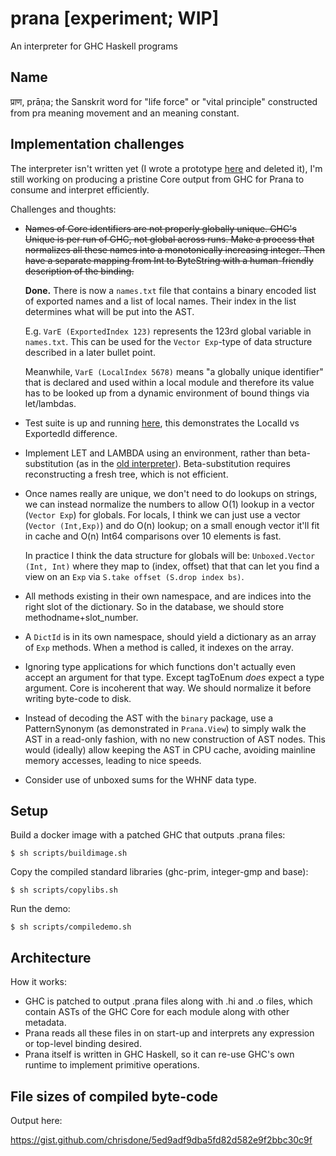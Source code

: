 # prana [experiment; WIP]

An interpreter for GHC Haskell programs

## Name

प्राण, prāṇa; the Sanskrit word for "life force" or "vital principle"
constructed from pra meaning movement and an meaning constant.

## Implementation challenges

The interpreter isn't written yet (I wrote a prototype
[here](https://github.com/chrisdone/prana/blob/4926074322df23568866061f2c036915f06fa122/src/Prana/Interpret.hs)
and deleted it), I'm still working on producing a pristine Core output
from GHC for Prana to consume and interpret efficiently.

Challenges and thoughts:

* ~~Names of Core identifiers are not properly globally unique. GHC's
  Unique is per run of GHC, not global across runs. Make a process
  that normalizes all these names into a monotonically increasing
  integer. Then have a separate mapping from Int to ByteString with a
  human-friendly description of the binding.~~

  **Done.** There is now a `names.txt` file that contains a binary
  encoded list of exported names and a list of local names. Their
  index in the list determines what will be put into the
  AST.

  E.g. `VarE (ExportedIndex 123)` represents the 123rd global
  variable in `names.txt`. This can be used for the `Vector Exp`-type
  of data structure described in a later bullet point.

  Meanwhile, `VarE (LocalIndex 5678)` means "a globally unique
  identifier" that is declared and used within a local module and
  therefore its value has to be looked up from a dynamic environment
  of bound things via let/lambdas.

* Test suite is up and running
  [here](https://github.com/chrisdone/prana/blob/22f8bdfa9dff860e306d6bca8f6dbdaffc864d76/test/Main.hs#L27),
  this demonstrates the LocalId vs ExportedId difference.

* Implement LET and LAMBDA using an environment, rather than
  beta-substitution (as in the
  [old interpreter](https://github.com/chrisdone/prana/blob/4926074322df23568866061f2c036915f06fa122/src/Prana/Interpret.hs)). Beta-substitution
  requires reconstructing a fresh tree, which is not efficient.

* Once names really are unique, we don't need to do lookups on
  strings, we can instead normalize the numbers to allow O(1) lookup
  in a vector (`Vector Exp`) for globals. For locals, I think we can
  just use a vector (`Vector (Int,Exp)`) and do O(n) lookup; on a
  small enough vector it'll fit in cache and O(n) Int64 comparisons
  over 10 elements is fast.

  In practice I think the data structure for globals will be:
  `Unboxed.Vector (Int, Int)` where they map to (index, offset) that
  that can let you find a view on an `Exp` via `S.take offset (S.drop
  index bs)`.

* All methods existing in their own namespace, and are indices into
  the right slot of the dictionary. So in the database, we should
  store methodname+slot_number.

* A `DictId` is in its own namespace, should yield a dictionary as an
  array of `Exp` methods. When a method is called, it indexes on the
  array.

* Ignoring type applications for which functions don't actually even
  accept an argument for that type. Except tagToEnum _does_ expect a
  type argument. Core is incoherent that way. We should normalize it
  before writing byte-code to disk.

* Instead of decoding the AST with the `binary` package, use a
  PatternSynonym (as demonstrated in `Prana.View`) to simply walk the
  AST in a read-only fashion, with no new construction of AST
  nodes. This would (ideally) allow keeping the AST in CPU cache,
  avoiding mainline memory accesses, leading to nice speeds.

* Consider use of unboxed sums for the WHNF data type.

## Setup

Build a docker image with a patched GHC that outputs .prana files:

    $ sh scripts/buildimage.sh

Copy the compiled standard libraries (ghc-prim, integer-gmp and base):

    $ sh scripts/copylibs.sh

Run the demo:

    $ sh scripts/compiledemo.sh

## Architecture

How it works:

* GHC is patched to output .prana files along with .hi and .o files,
  which contain ASTs of the GHC Core for each module along with other
  metadata.
* Prana reads all these files in on start-up and interprets any
  expression or top-level binding desired.
* Prana itself is written in GHC Haskell, so it can re-use GHC's own
  runtime to implement primitive operations.

## File sizes of compiled byte-code

Output here:

https://gist.github.com/chrisdone/5ed9adf9dba5fd82d582e9f2bbc30c9f
